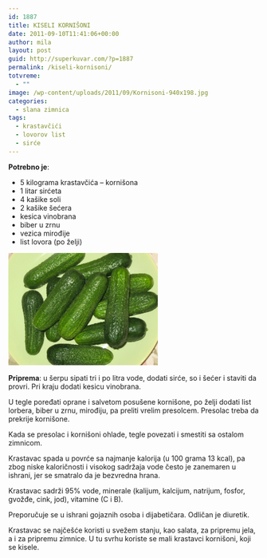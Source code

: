 ```yaml
---
id: 1887
title: KISELI KORNIŠONI
date: 2011-09-10T11:41:06+00:00
author: mila
layout: post
guid: http://superkuvar.com/?p=1887
permalink: /kiseli-kornisoni/
totvreme:
  - ""
image: /wp-content/uploads/2011/09/Kornisoni-940x198.jpg
categories:
  - slana zimnica
tags:
  - krastavčići
  - lovorov list
  - sirće
---
```

**Potrebno je**:

  * 5 kilograma krastavčića &#8211; kornišona
  * 1 litar sirćeta
  * 4 kašike soli
  * 2 kašike šećera
  * kesica vinobrana
  * biber u zrnu
  * vezica mirođije
  * list lovora (po želji)

<img class="alignnone size-medium wp-image-4303" title="Kornisoni" src="/wp-content/uploads/2011/09/Kornisoni-1024x768.jpg" alt="" width="300" height="225" /> 

**Priprema**: u šerpu sipati tri i po litra vode, dodati sirće, so i šećer i staviti da provri. Pri kraju dodati kesicu vinobrana.

U tegle poređati oprane i salvetom posušene kornišone, po želji dodati list lorbera, biber u zrnu, mirođiju, pa preliti vrelim presolcem. Presolac treba da prekrije kornišone.

Kada se presolac i kornišoni ohlade, tegle povezati i smestiti sa ostalom zimnicom.

Krastavac spada u povrće sa najmanje kalorija (u 100 grama 13 kcal), pa zbog niske kaloričnosti i visokog sadržaja vode često je zanemaren u ishrani, jer se smatralo da je bezvredna hrana.

Krastavac sadrži 95% vode, minerale (kalijum, kalcijum, natrijum, fosfor, gvožđe, cink, jod), vitamine (C i B).

Preporučuje se u ishrani gojaznih osoba i dijabetičara. Odličan je diuretik.

Krastavac se najčešće koristi u svežem stanju, kao salata, za pripremu jela, a i za pripremu zimnice. U tu svrhu koriste se mali krastavci kornišoni, koji se kisele.